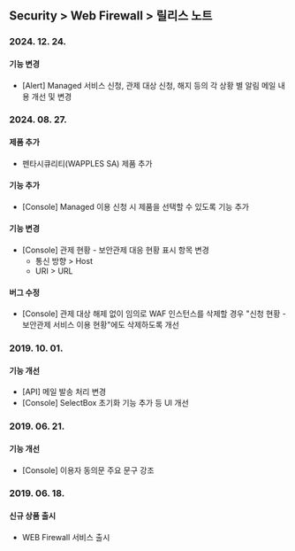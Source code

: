 ## Security > Web Firewall > 릴리스 노트

### 2024. 12. 24.
#### 기능 변경
* [Alert] Managed 서비스 신청, 관제 대상 신청, 해지 등의 각 상황 별 알림 메일 내용 개선 및 변경

### 2024. 08. 27.

#### 제품 추가
* 펜타시큐리티(WAPPLES SA) 제품 추가

#### 기능 추가
* [Console] Managed 이용 신청 시 제품을 선택할 수 있도록 기능 추가

#### 기능 변경
* [Console] 관제 현황 - 보안관제 대응 현황 표시 항목 변경
	* 통신 방향 > Host
	* URI > URL

#### 버그 수정
* [Console] 관제 대상 해제 없이 임의로 WAF 인스턴스를 삭제할 경우 "신청 현황 - 보안관제 서비스 이용 현황"에도 삭제하도록 개선

### 2019. 10. 01.

#### 기능 개선
* [API] 메일 발송 처리 변경
* [Console] SelectBox 초기화 기능 추가 등 UI 개선


### 2019. 06. 21.

#### 기능 개선
* [Console] 이용자 동의문 주요 문구 강조


### 2019. 06. 18.

#### 신규 상품 출시

* WEB Firewall 서비스 출시
